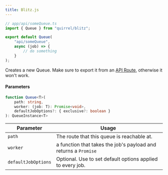 ```yaml
---
title: Blitz.js
---
```


```ts
// app/api/someQueue.ts
import { Queue } from "quirrel/blitz";

export default Queue(
    "api/someQueue",
    async (job) => {
        // do something
    }
);
```

Creates a new Queue.
Make sure to export it from an [API Route](https://blitzjs.com/docs/api-routes), otherwise it won't work.

#### Parameters

```ts
function Queue<T>(
    path: string,
    worker: (job: T): Promise<void>,
    defaultJobOptions?: { exclusive?: boolean }
): QueueInstance<T>
```

| Parameter           | Usage                                                           |
| ------------------- | --------------------------------------------------------------- |
| `path`              | The route that this queue is reachable at.                      |
| `worker`            | a function that takes the job's payload and returns a `Promise` |
| `defaultJobOptions` | Optional. Use to set default options applied to every job.      |
